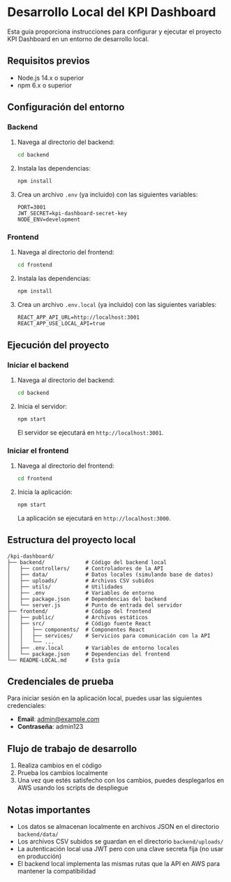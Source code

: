 # Desarrollo Local del KPI Dashboard

Esta guía proporciona instrucciones para configurar y ejecutar el proyecto KPI Dashboard en un entorno de desarrollo local.

## Requisitos previos

- Node.js 14.x o superior
- npm 6.x o superior

## Configuración del entorno

### Backend

1. Navega al directorio del backend:
   ```bash
   cd backend
   ```

2. Instala las dependencias:
   ```bash
   npm install
   ```

3. Crea un archivo `.env` (ya incluido) con las siguientes variables:
   ```
   PORT=3001
   JWT_SECRET=kpi-dashboard-secret-key
   NODE_ENV=development
   ```

### Frontend

1. Navega al directorio del frontend:
   ```bash
   cd frontend
   ```

2. Instala las dependencias:
   ```bash
   npm install
   ```

3. Crea un archivo `.env.local` (ya incluido) con las siguientes variables:
   ```
   REACT_APP_API_URL=http://localhost:3001
   REACT_APP_USE_LOCAL_API=true
   ```

## Ejecución del proyecto

### Iniciar el backend

1. Navega al directorio del backend:
   ```bash
   cd backend
   ```

2. Inicia el servidor:
   ```bash
   npm start
   ```

   El servidor se ejecutará en `http://localhost:3001`.

### Iniciar el frontend

1. Navega al directorio del frontend:
   ```bash
   cd frontend
   ```

2. Inicia la aplicación:
   ```bash
   npm start
   ```

   La aplicación se ejecutará en `http://localhost:3000`.

## Estructura del proyecto local

```
/kpi-dashboard/
├── backend/             # Código del backend local
│   ├── controllers/     # Controladores de la API
│   ├── data/            # Datos locales (simulando base de datos)
│   ├── uploads/         # Archivos CSV subidos
│   ├── utils/           # Utilidades
│   ├── .env             # Variables de entorno
│   ├── package.json     # Dependencias del backend
│   └── server.js        # Punto de entrada del servidor
├── frontend/            # Código del frontend
│   ├── public/          # Archivos estáticos
│   ├── src/             # Código fuente React
│   │   ├── components/  # Componentes React
│   │   ├── services/    # Servicios para comunicación con la API
│   │   └── ...
│   ├── .env.local       # Variables de entorno locales
│   └── package.json     # Dependencias del frontend
└── README-LOCAL.md      # Esta guía
```

## Credenciales de prueba

Para iniciar sesión en la aplicación local, puedes usar las siguientes credenciales:

- **Email**: admin@example.com
- **Contraseña**: admin123

## Flujo de trabajo de desarrollo

1. Realiza cambios en el código
2. Prueba los cambios localmente
3. Una vez que estés satisfecho con los cambios, puedes desplegarlos en AWS usando los scripts de despliegue

## Notas importantes

- Los datos se almacenan localmente en archivos JSON en el directorio `backend/data/`
- Los archivos CSV subidos se guardan en el directorio `backend/uploads/`
- La autenticación local usa JWT pero con una clave secreta fija (no usar en producción)
- El backend local implementa las mismas rutas que la API en AWS para mantener la compatibilidad